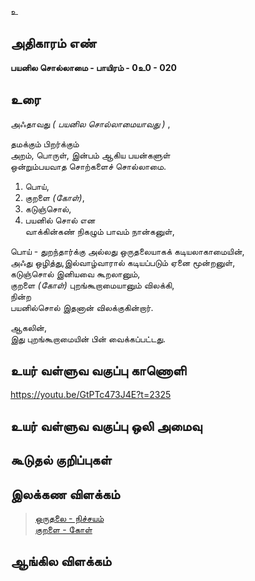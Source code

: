 உ


## அதிகாரம் எண்

**பயனில சொல்லாமை - பாயிரம் - 0உ0 - 020**

## உரை

அஃதாவது _( பயனில சொல்லாமையாவது )_ ,  

தமக்கும் பிறர்க்கும்  
அறம், பொருள், இன்பம் ஆகிய பயன்களுள்  
ஒன்றும்பயவாத சொற்களைச் சொல்லாமை.  

1. பொய்,  
2. குறளை _(கோள்)_,  
3. கடுஞ்சொல்,  
4. பயனில் சொல் என  
வாக்கின்கண் நிகழும் பாவம் நான்கனுள்,  

பொய்  - துறந்தார்க்கு அல்லது ஒருதலையாகக் கடியலாகாமையின்,  
அஃது ஒழித்து,இல்வாழ்வாரால் கடியப்படும்
ஏனை மூன்றனுள்,  
கடுஞ்சொல் இனியவை கூறலானும்,  
குறளை _(கோள்)_ புறங்கூறாமையானும் விலக்கி,  
நின்ற  
பயனில்சொல் இதனான் விலக்குகின்றார்.

ஆகலின்,  
இது புறங்கூறாமையின் பின் வைக்கப்பட்டது.


## உயர் வள்ளுவ வகுப்பு காணொளி

https://youtu.be/GtPTc473J4E?t=2325

## உயர் வள்ளுவ வகுப்பு ஒலி அமைவு 


## கூடுதல் குறிப்புகள்


## இலக்கண விளக்கம்

>[ஒருதலை - நிச்சயம்](http://www.tamilvu.org/library/l0O00/html/l0O00p30.htm)  
>[குறளை - கோள்](https://agarathi.com/word/%E0%AE%95%E0%AF%81%E0%AE%B1%E0%AE%B3%E0%AF%88)


## ஆங்கில விளக்கம்

